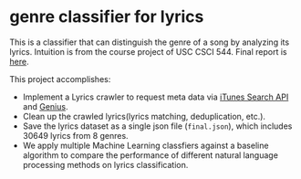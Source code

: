 # genre classifier for lyrics

This is a classifier that can distinguish the genre of a song by analyzing its lyrics. Intuition is from the course project of USC CSCI 544. Final report is [here](final_report.pdf). 

This project accomplishes:
- Implement a Lyrics crawler to request meta data via [iTunes Search API](https://developer.apple.com/library/archive/documentation/AudioVideo/Conceptual/iTuneSearchAPI/index.html) and [Genius](https://genius.com/).
- Clean up the crawled lyrics(lyrics matching, deduplication, etc.).
- Save the lyrics dataset as a single json file (`final.json`), which includes 30649 lyrics from 8 genres.
- We apply multiple Machine Learning classfiers against a baseline algorithm to compare the performance of different natural language processing methods on lyrics classification. 
